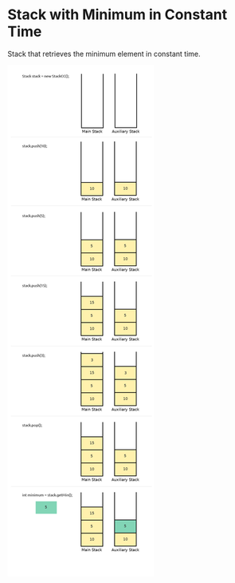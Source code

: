 # Stack with Minimum in Constant Time
Stack that retrieves the minimum element in constant time.

![Stack](doc/stackcc.png)